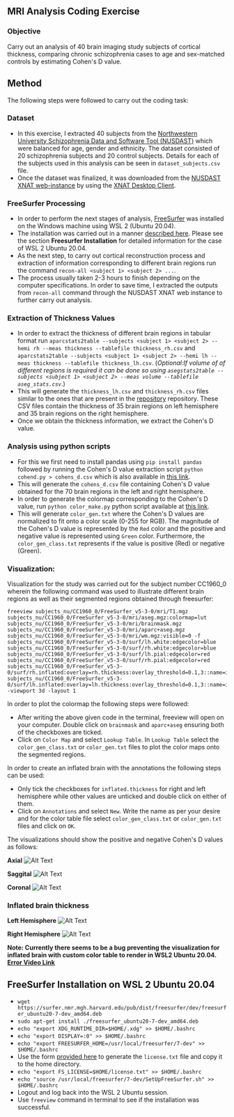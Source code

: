 ## MRI Analysis Coding Exercise

### Objective 
Carry out an analysis of 40 brain imaging study subjects of cortical thickness, comparing chronic schizophrenia cases to age and sex-matched controls by estimating Cohen's D value.

## Method
The following steps were followed to carry out the coding task:
### Dataset
- In this exercise, I extracted 40 subjects from the [Northwestern University Schizophrenia Data and Software Tool (NUSDAST)](http://niacal.northwestern.edu/data) which were balanced for age, gender and ethnicity. The dataset consisted of 20 schizophrenia subjects and 20 control subjects. Details for each of the subjects used in this analysis can be seen in `dataset_subjects.csv` file.
- Once the dataset was finalized, it was downloaded from the [NUSDAST XNAT web-instance](https://central.xnat.org/data/projects/NUDataSharing/) by using the [XNAT Desktop Client](https://www.xnat.org/download/desktop-client/).

### FreeSurfer Processing
- In order to perform the next stages of analysis, [FreeSurfer](https://surfer.nmr.mgh.harvard.edu/) was installed on the Windows machine using WSL 2 (Ubuntu 20.04).
- The installation was carried out in a manner [described here](https://surfer.nmr.mgh.harvard.edu/pub/dist/freesurfer/dev/). Please see the section **Freesurfer Installation** for detailed information for the case of WSL 2 Ubuntu 20.04.
- As the next step, to carry out cortical reconstruction process and extraction of information corresponding to different brain regions run the command `recon-all <subject 1> <subject 2> ...`.
- The process usually taken 2-3 hours to finish depending on the computer specifications. In order to save time, I extracted the outputs from `recon-all` command through the NUSDAST XNAT web instance to further carry out analysis.

### Extraction of Thickness Values
- In order to extract the thickness of different brain regions in tabular format run 
`aparcstats2table --subjects <subject 1> <subject 2> --hemi rh --meas thickness --tablefile thickness_rh.csv` and
`aparcstats2table --subjects <subject 1> <subject 2> --hemi lh --meas thickness --tablefile thickness_lh.csv`. (*Optional:If volume of of different regions is required it can be done so using `asegstats2table --subjects <subject 1> <subject 2> --meas volume --tablefile aseg_stats.csv`*.)
- This will generate the `thickness_lh.csv` and `thickness_rh.csv` files similar to the ones that are present in the [repository](https://github.com/nshreyasvi/mri-exercise) repository. These CSV files contain the thickness of 35 brain regions on left hemisphere and 35 brain regions on the right hemisphere.
- Once we obtain the thickness information, we extract the Cohen's D value.

### Analysis using python scripts
- For this we first need to install pandas using `pip install pandas` followed by running the Cohen's D value extraction script `python cohend.py > cohens_d.csv` which is also available in [this link](https://github.com/nshreyasvi/mri-exercise/blob/main/cohend.py).
- This will generate the `cohens_d.csv` file containing Cohen's D value obtained for the 70 brain regions in the left and right hemisphere.
- In order to generate the colormap corresponding to the Cohen's D value, run `python color_make.py` python script available at [this link](https://github.com/nshreyasvi/mri-exercise/blob/main/color_make.py).
- This will generate `color_gen.txt` where the Cohen's D values are normalized to fit onto a color scale (0-255 for RGB). The magnitude of the Cohen's D value is represented by the `Red` color and the positive and negative value is represented using `Green` color. Furthermore, the `color_gen_class.txt` represents if the value is positive (Red) or negative (Green).

### Visualization: 

Visualization for the study was carried out for the subject number CC1960_0 wherein the following command was used to illustrate different brain regions as well as their segmented regions obtained through freesurfer:
```
freeview subjects_nu/CC1960_0/FreeSurfer_v5-3-0/mri/T1.mgz subjects_nu/CC1960_0/FreeSurfer_v5-3-0/mri/aseg.mgz:colormap=lut subjects_nu/CC1960_0/FreeSurfer_v5-3-0/mri/brainmask.mgz subjects_nu/CC1960_0/FreeSurfer_v5-3-0/mri/aparc+aseg.mgz subjects_nu/CC1960_0/FreeSurfer_v5-3-0/mri/wm.mgz:visible=0 -f subjects_nu/CC1960_0/FreeSurfer_v5-3-0/surf/lh.white:edgecolor=blue subjects_nu/CC1960_0/FreeSurfer_v5-3-0/surf/rh.white:edgecolor=blue subjects_nu/CC1960_0/FreeSurfer_v5-3-0/surf/lh.pial:edgecolor=red subjects_nu/CC1960_0/FreeSurfer_v5-3-0/surf/rh.pial:edgecolor=red subjects_nu/CC1960_0/FreeSurfer_v5-3-0/surf/rh.inflated:overlay=rh.thickness:overlay_threshold=0.1,3::name=inflated_thickness:visible=0 subjects_nu/CC1960_0/FreeSurfer_v5-3-0/surf/lh.inflated:overlay=lh.thickness:overlay_threshold=0.1,3::name=inflated_thickness:visible=0 -viewport 3d -layout 1
```

In order to plot the colormap the following steps were followed:
- After writing the above given code in the terminal, freeview will open on your computer. Double click on `brainmask` and `aparc+aseg` ensuring both of the checkboxes are ticked.
- Click on `Color Map` and select `Lookup Table`. In `Lookup Table` select the `color_gen_class.txt` or `color_gen.txt` files to plot the color maps onto the segmented regions.

In order to create an inflated brain with the annotations the following steps can be used:
- Only tick the checkboxes for `inflated.thickness` for right and left hemisphere while other values are unticked and double click on either of them.
- Click on `Annotations` and select `New`. Write the name as per your desire and for the color table file select `color_gen_class.txt` or `color_gen.txt` files and click on `OK`.

The visualizations should show the positive and negative Cohen's D values as follows:

**Axial**
![Alt Text](https://github.com/nshreyasvi/mri-exercise/blob/main/visualization/axial_vis.gif)

**Saggital**
![Alt Text](https://github.com/nshreyasvi/mri-exercise/blob/main/visualization/saggital_vis.gif)

**Coronal**
![Alt Text](https://github.com/nshreyasvi/mri-exercise/blob/main/visualization/coronal_vis.gif)

### Inflated brain thickness

**Left Hemisphere**
![Alt Text](https://github.com/nshreyasvi/mri-exercise/blob/main/visualization/inflated_thickness_lh.png)

**Right Hemisphere**
![Alt Text](https://github.com/nshreyasvi/mri-exercise/blob/main/visualization/inflated_thickness_rh.png)

**Note: Currently there seems to be a bug preventing the visualization for inflated brain with custom color table to render in WSL2 Ubuntu 20.04. [Error Video Link](https://github.com/nshreyasvi/mri-exercise/blob/main/visualization/error_test.mp4)**

## FreeSurfer Installation on WSL 2 Ubuntu 20.04
- `wget https://surfer.nmr.mgh.harvard.edu/pub/dist/freesurfer/dev/freesurfer_ubuntu20-7-dev_amd64.deb`
- `sudo apt-get install ./freesurfer_ubuntu20-7-dev_amd64.deb`
- `echo "export XDG_RUNTIME_DIR=$HOME/.xdg" >> $HOME/.bashrc`
- `echo "export DISPLAY=:0" >> $HOME/.bashrc`
- `echo "export FREESURFER_HOME=/usr/local/freesurfer/7-dev" >> $HOME/.bashrc`
- Use the form [provided here](https://surfer.nmr.mgh.harvard.edu/registration.html) to generate the `license.txt` file and copy it to the home directory.
- `echo "export FS_LICENSE=$HOME/license.txt" >> $HOME/.bashrc`
- `echo "source /usr/local/freesurfer/7-dev/SetUpFreeSurfer.sh" >> $HOME/.bashrc`
- Logout and log back into the WSL 2 Ubuntu session.
- Use `freeview` command in terminal to see if the installation was successful.